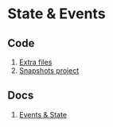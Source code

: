 # State & Events

## Code

1. [Extra files](./Section_4_React_State_Working_with_Events/extra-files)
2. [Snapshots project](https://github.com/academind/react-complete-guide-code/tree/04-react-state-events)

## Docs

1. [Events & State](Events&State.md)
